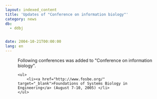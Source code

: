 ```yaml
---
layout: indexed_content
title: 'Updates of "Conference on information biology"'
category: news
db:
  - ddbj


date: 2004-10-21T00:00:00
lang: en
---
```


<dd>Following conferences was added to "Conference on information biology".

    <ul>
        <li><a href="http://www.fosbe.org/" target="_blank">Foundations of Systems Biology in Engineering</a> (August 7-10, 2005) </li>
    </ul>
</dd>

